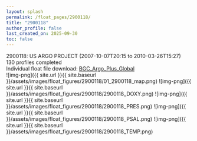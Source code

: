 ```yaml
---
layout: splash
permalink: /float_pages/2900118/
title: "2900118"
author_profile: false
last_created_on: 2025-09-30
toc: false
---
```

 
2900118: US ARGO PROJECT (2007-10-07T20:15 to 2010-03-26T15:27)\
130 profiles completed\
Individual float file download: [BGC_Argo_Plus_Global](https://ftp.soest.hawaii.edu/bgc_argo_plus/Individual_Floats/outliers_removed/2900118_Sprof_processed.nc)\
![img-png]({{ site.url }}{{ site.baseurl }}/assets/images/float_figures/2900118/01_2900118_map.png)
![img-png]({{ site.url }}{{ site.baseurl }}/assets/images/float_figures/2900118/2900118_DOXY.png)
![img-png]({{ site.url }}{{ site.baseurl }}/assets/images/float_figures/2900118/2900118_PRES.png)
![img-png]({{ site.url }}{{ site.baseurl }}/assets/images/float_figures/2900118/2900118_PSAL.png)
![img-png]({{ site.url }}{{ site.baseurl }}/assets/images/float_figures/2900118/2900118_TEMP.png)
